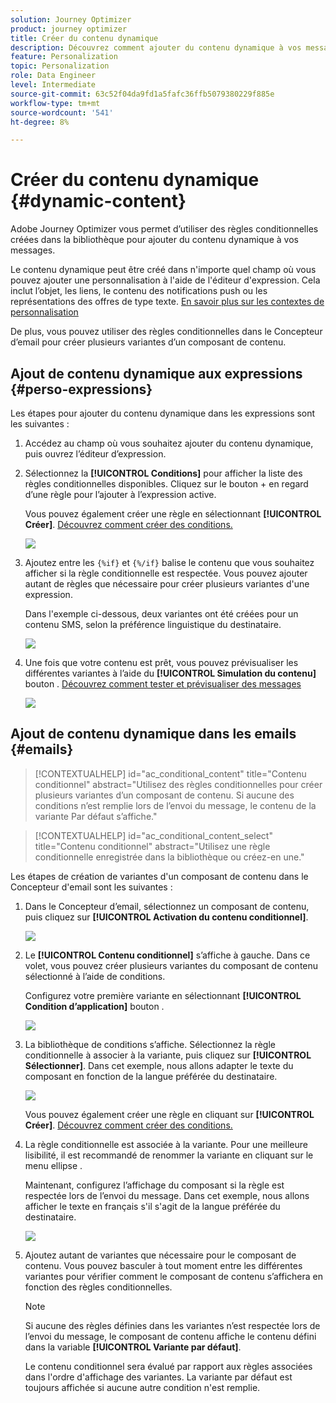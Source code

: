 ```yaml
---
solution: Journey Optimizer
product: journey optimizer
title: Créer du contenu dynamique
description: Découvrez comment ajouter du contenu dynamique à vos messages.
feature: Personalization
topic: Personalization
role: Data Engineer
level: Intermediate
source-git-commit: 63c52f04da9fd1a5fafc36ffb5079380229f885e
workflow-type: tm+mt
source-wordcount: '541'
ht-degree: 8%

---
```



# Créer du contenu dynamique {#dynamic-content}

Adobe Journey Optimizer vous permet d’utiliser des règles conditionnelles créées dans la bibliothèque pour ajouter du contenu dynamique à vos messages.

Le contenu dynamique peut être créé dans n&#39;importe quel champ où vous pouvez ajouter une personnalisation à l&#39;aide de l&#39;éditeur d&#39;expression. Cela inclut l’objet, les liens, le contenu des notifications push ou les représentations des offres de type texte. [En savoir plus sur les contextes de personnalisation](personalization-contexts.md)

De plus, vous pouvez utiliser des règles conditionnelles dans le Concepteur d’email pour créer plusieurs variantes d’un composant de contenu.

## Ajout de contenu dynamique aux expressions {#perso-expressions}

Les étapes pour ajouter du contenu dynamique dans les expressions sont les suivantes :

1. Accédez au champ où vous souhaitez ajouter du contenu dynamique, puis ouvrez l’éditeur d’expression.

1. Sélectionnez la **[!UICONTROL Conditions]** pour afficher la liste des règles conditionnelles disponibles. Cliquez sur le bouton + en regard d’une règle pour l’ajouter à l’expression active.

   Vous pouvez également créer une règle en sélectionnant **[!UICONTROL Créer]**. [Découvrez comment créer des conditions.](create-conditions.md)

   ![](assets/conditions-expression.png)

1. Ajoutez entre les `{%if}` et `{%/if}` balise le contenu que vous souhaitez afficher si la règle conditionnelle est respectée. Vous pouvez ajouter autant de règles que nécessaire pour créer plusieurs variantes d&#39;une expression.

   Dans l&#39;exemple ci-dessous, deux variantes ont été créées pour un contenu SMS, selon la préférence linguistique du destinataire.

   ![](assets/conditions-language-sample.png)

1. Une fois que votre contenu est prêt, vous pouvez prévisualiser les différentes variantes à l’aide du **[!UICONTROL Simulation du contenu]** bouton . [Découvrez comment tester et prévisualiser des messages](../design/preview.md)

   ![](assets/conditions-preview.png)

## Ajout de contenu dynamique dans les emails {#emails}

>[!CONTEXTUALHELP]
>id="ac_conditional_content"
>title="Contenu conditionnel"
>abstract="Utilisez des règles conditionnelles pour créer plusieurs variantes d’un composant de contenu. Si aucune des conditions n’est remplie lors de l’envoi du message, le contenu de la variante Par défaut s’affiche."

>[!CONTEXTUALHELP]
>id="ac_conditional_content_select"
>title="Contenu conditionnel"
>abstract="Utilisez une règle conditionnelle enregistrée dans la bibliothèque ou créez-en une."

Les étapes de création de variantes d&#39;un composant de contenu dans le Concepteur d&#39;email sont les suivantes :

1. Dans le Concepteur d’email, sélectionnez un composant de contenu, puis cliquez sur **[!UICONTROL Activation du contenu conditionnel]**.

   ![](assets/conditions-enable-conditional.png)

1. Le **[!UICONTROL Contenu conditionnel]** s’affiche à gauche. Dans ce volet, vous pouvez créer plusieurs variantes du composant de contenu sélectionné à l’aide de conditions.

   Configurez votre première variante en sélectionnant **[!UICONTROL Condition d’application]** bouton .

   ![](assets/conditions-apply.png)

1. La bibliothèque de conditions s’affiche. Sélectionnez la règle conditionnelle à associer à la variante, puis cliquez sur **[!UICONTROL Sélectionner]**. Dans cet exemple, nous allons adapter le texte du composant en fonction de la langue préférée du destinataire.

   ![](assets/conditions-select.png)

   Vous pouvez également créer une règle en cliquant sur **[!UICONTROL Créer]**. [Découvrez comment créer des conditions.](create-conditions.md)

1. La règle conditionnelle est associée à la variante. Pour une meilleure lisibilité, il est recommandé de renommer la variante en cliquant sur le menu ellipse .

   Maintenant, configurez l’affichage du composant si la règle est respectée lors de l’envoi du message. Dans cet exemple, nous allons afficher le texte en français s&#39;il s&#39;agit de la langue préférée du destinataire.

   ![](assets/conditions-design.png)

1. Ajoutez autant de variantes que nécessaire pour le composant de contenu. Vous pouvez basculer à tout moment entre les différentes variantes pour vérifier comment le composant de contenu s’affichera en fonction des règles conditionnelles.

   >[!NOTE]
   >Si aucune des règles définies dans les variantes n’est respectée lors de l’envoi du message, le composant de contenu affiche le contenu défini dans la variable **[!UICONTROL Variante par défaut]**.
   >
   >Le contenu conditionnel sera évalué par rapport aux règles associées dans l&#39;ordre d&#39;affichage des variantes. La variante par défaut est toujours affichée si aucune autre condition n&#39;est remplie.
